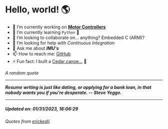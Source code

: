 # Hello, world! 🌎


- 🔧 I’m currently working on [**Motor Controllers**](https://github.com/kyleRhess/MicroMotor)
- 🌱 I’m currently learning `Python` **🐍**
- 👯 I’m looking to collaborate on... anything? Embedded C (ARM)?
- 🤔 I’m looking for help with *Continuous Integration*
- 💬 Ask me about ***IMU's***
- 📫 How to reach me: [GitHub](https://github.com/kyleRhess)
- ⚡ Fun fact: I built a [Cedar canoe...](https://kylerhess.github.io/canoe.html) 🛶

_A random quote_
___
***Resume writing is just like dating, or applying for a bank loan, in that
nobody wants you if you're desperate.
-- Steve Yegge.***
___
##### Updated on: 01/31/2023, 18:06:29
###### Quotes from [erickedji](https://gist.github.com/erickedji/68802)